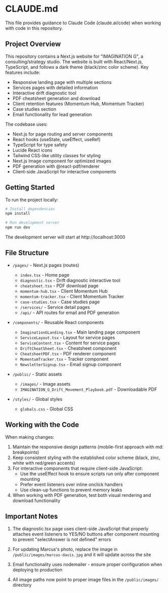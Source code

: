 # CLAUDE.md

This file provides guidance to Claude Code (claude.ai/code) when working with code in this repository.

## Project Overview

This repository contains a Next.js website for "IMAGINATION G", a consulting/strategy studio. The website is built with React/Next.js, TypeScript, and follows a dark theme (black/zinc color scheme). Key features include:

- Responsive landing page with multiple sections
- Services pages with detailed information
- Interactive drift diagnostic tool
- PDF cheatsheet generation and download
- Client retention features (Momentum Hub, Momentum Tracker)
- Case studies section
- Email functionality for lead generation

The codebase uses:
- Next.js for page routing and server components
- React hooks (useState, useEffect, useRef)
- TypeScript for type safety
- Lucide React icons
- Tailwind CSS-like utility classes for styling
- Next.js Image component for optimized images
- PDF generation with @react-pdf/renderer
- Client-side JavaScript for interactive components

## Getting Started

To run the project locally:

```bash
# Install dependencies
npm install

# Run development server
npm run dev
```

The development server will start at http://localhost:3000

## File Structure

- `/pages/` - Next.js pages (routes)
  - `index.tsx` - Home page
  - `diagnostic.tsx` - Drift diagnostic interactive tool
  - `cheatsheet.tsx` - PDF download page
  - `momentum-hub.tsx` - Client Momentum Hub
  - `momentum-tracker.tsx` - Client Momentum Tracker
  - `case-studies.tsx` - Case studies page
  - `/services/` - Service detail pages
  - `/api/` - API routes for email and PDF generation

- `/components/` - Reusable React components
  - `ImaginationGLanding.tsx` - Main landing page component
  - `ServiceLayout.tsx` - Layout for service pages
  - `ServiceContent.tsx` - Content for service pages
  - `DriftCheatSheet.tsx` - Cheatsheet component
  - `CheatsheetPDF.tsx` - PDF renderer component
  - `MomentumTracker.tsx` - Tracker component
  - `NewsletterSignup.tsx` - Email signup component

- `/public/` - Static assets
  - `/images/` - Image assets
  - `IMAGINATION_G_Drift_Movement_Playbook.pdf` - Downloadable PDF

- `/styles/` - Global styles
  - `globals.css` - Global CSS

## Working with the Code

When making changes:

1. Maintain the responsive design patterns (mobile-first approach with md: breakpoints)
2. Keep consistent styling with the established color scheme (black, zinc, white with red/green accents)
3. For interactive components that require client-side JavaScript:
   - Use the useEffect hook to ensure scripts run only after component mounting
   - Prefer event listeners over inline onclick handlers
   - Use clean-up functions to prevent memory leaks
4. When working with PDF generation, test both visual rendering and download functionality

## Important Notes

1. The diagnostic.tsx page uses client-side JavaScript that properly attaches event listeners to YES/NO buttons after component mounting to prevent "selectAnswer is not defined" errors

2. For updating Marcus's photo, replace the image in `/public/images/marcus-davis.jpg` and it will update across the site

3. Email functionality uses nodemailer - ensure proper configuration when deploying to production

4. All image paths now point to proper image files in the `/public/images/` directory